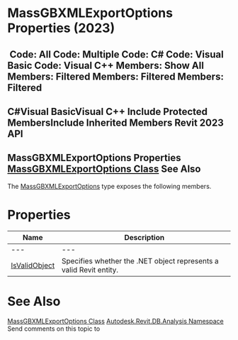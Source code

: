 # MassGBXMLExportOptions Properties (2023)

﻿
 Code: All Code: Multiple Code: C# Code: Visual Basic Code: Visual C++  Members: Show All Members: Filtered Members: Filtered Members: Filtered   
---  
C#Visual BasicVisual C++
Include Protected MembersInclude Inherited Members
Revit 2023 API  
---  
MassGBXMLExportOptions Properties  
[MassGBXMLExportOptions Class](ac0f3089-3aa2-7dbd-511f-07c4a491df19.md "MassGBXMLExportOptions Class") See Also  
---  
The [MassGBXMLExportOptions](ac0f3089-3aa2-7dbd-511f-07c4a491df19.md "MassGBXMLExportOptions Class") type exposes the following members.
# Properties
| Name | Description |
| --- | --- |
| --- | --- | --- |
| [IsValidObject](a904f8c2-01c4-d626-5aaa-daa73b80de4e.md "IsValidObject Property") | Specifies whether the .NET object represents a valid Revit entity. |

# See Also
[MassGBXMLExportOptions Class](ac0f3089-3aa2-7dbd-511f-07c4a491df19.md "MassGBXMLExportOptions Class")
[Autodesk.Revit.DB.Analysis Namespace](958e2e12-587d-f188-5d7b-f13d7dbfdf48.md "Autodesk.Revit.DB.Analysis Namespace")
Send comments on this topic to 